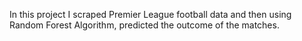 In this project I scraped Premier League football data and then using Random Forest Algorithm, predicted the outcome of the matches.
